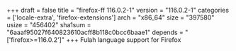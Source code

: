 +++
draft = false
title = "firefox-ff 116.0.2-1"
version = "116.0.2-1"
categories = ['locale-extra', 'firefox-extensions']
arch = "x86_64"
size = "397580"
usize = "456402"
sha1sum = "6aaaf95027f640823610acff8b118c0bcc6baae1"
depends = "['firefox>=116.0.2']"
+++
Fulah language support for Firefox